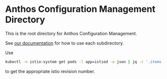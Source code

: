 # Anthos Configuration Management Directory

This is the root directory for Anthos Configuration Management.

See [our documentation](https://cloud.google.com/anthos-config-management/docs/repo) for how to use each subdirectory.

Use 

```sh
kubectl -n istio-system get pods -l app=istiod -o json | jq -r '.items[0].metadata.labels["istio.io/rev"]'
```

to get the appropriate istio revision number.

